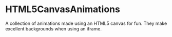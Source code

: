 # HTML5CanvasAnimations
A collection of animations made using an HTML5 canvas for fun. They make excellent backgrounds when using an iframe.
